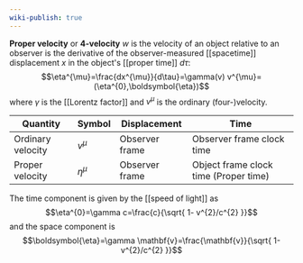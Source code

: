 ```yaml
---
wiki-publish: true
---
```

**Proper velocity** or **4-velocity** $w$ is the velocity of an object relative to an observer is the derivative of the observer-measured [[spacetime]] displacement $x$ in the object's [[proper time]] $d\tau$:
$$\eta^{\mu}=\frac{dx^{\mu}}{d\tau}=\gamma(v) v^{\mu}=(\eta^{0},\boldsymbol{\eta})$$
where $\gamma$ is the [[Lorentz factor]] and $v^{\mu}$ is the ordinary (four-)velocity.

| Quantity          | Symbol       | Displacement   | Time                                  |
| ----------------- | ------------ | -------------- | ------------------------------------- |
| Ordinary velocity | $v^{\mu}$    | Observer frame | Observer frame clock time             |
| Proper velocity   | $\eta^{\mu}$ | Observer frame | Object frame clock time (Proper time) |

The time component is given by the [[speed of light]] as
$$\eta^{0}=\gamma c=\frac{c}{\sqrt{ 1- v^{2}/c^{2} }}$$
and the space component is
$$\boldsymbol{\eta}=\gamma \mathbf{v}=\frac{\mathbf{v}}{\sqrt{ 1-v^{2}/c^{2} }}$$
